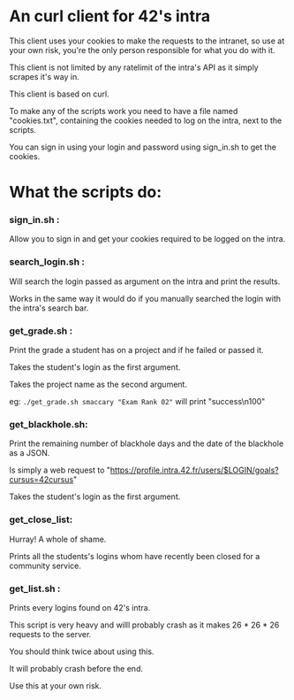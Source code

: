 
# An curl client for 42's intra

This client uses your cookies to make the requests to the intranet, so use at your own risk, you're the only person responsible for what you do with it.

This client is not limited by any ratelimit of the intra's API as it simply scrapes it's way in.

This client is based on curl.



To make any of the scripts work you need to have a file named "cookies.txt", containing the cookies needed to log on the intra, next to the scripts.

You can sign in using your login and password using sign_in.sh to get the cookies.
# What the scripts do:

### sign_in.sh :
Allow you to sign in and get your cookies required to be logged on the intra.

### search_login.sh :
Will search the login passed as argument on the intra and print the results.

Works in the same way it would do if you manually searched the login with the intra's search bar.

### get_grade.sh :
Print the grade a student has on a project and if he failed or passed it.

Takes the student's login as the first argument.

Takes the project name as the second argument.

 eg: `./get_grade.sh smaccary "Exam Rank 02"`  will print "success\n100"

 ### get_blackhole.sh:
Print the remaining number of blackhole days and the date of the blackhole as a JSON.

Is simply a web request to "https://profile.intra.42.fr/users/$LOGIN/goals?cursus=42cursus"

Takes the student's login as the first argument.

### get_close_list:
Hurray! A whole of shame.

Prints all the students's logins whom have recently been closed for a community service.


### get_list.sh :
Prints every logins found on 42's intra.

This script is very heavy and willl probably crash as it makes 26 * 26 * 26 requests to the server.

You should think twice about using this.

It will probably crash before the end.

Use this at your own risk.

